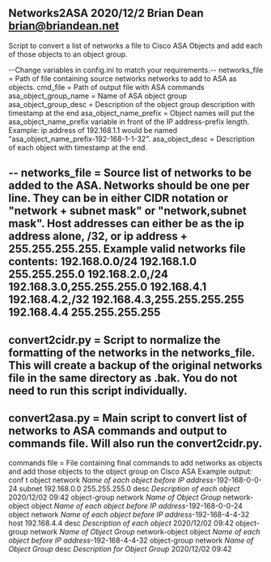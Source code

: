 Networks2ASA
2020/12/2
Brian Dean
brian@briandean.net
--
Script to convert a list of networks a file to Cisco ASA Objects and add each of those objects to an object group.

--Change variables in config.ini to match your requirements.--
networks_file = Path of file containing source networks networks to add to ASA as objects.
cmd_file = Path of output file with ASA commands
asa_object_group_name = Name of ASA object group
asa_object_group_desc = Description of the object group description with timestamp at the end
asa_object_name_prefix = Object names will put the asa_object_name_prefix variable in front of the IP address-prefix length. Example: ip address of 192.168.1.1 would be named "asa_object_name_prefix-192-168-1-1-32".
asa_object_desc = Description of each object with timestamp at the end.

--
networks_file = Source list of networks to be added to the ASA. Networks should be one per line. They can be in either CIDR notation or "network + subnet mask" or "network,subnet mask". Host addresses can either be as the ip address alone, /32, or ip address + 255.255.255.255.
Example valid networks file contents:
192.168.0.0/24
192.168.1.0 255.255.255.0
192.168.2.0,/24
192.168.3.0,255.255.255.0
192.168.4.1
192.168.4.2,/32
192.168.4.3,255.255.255.255
192.168.4.4 255.255.255.255
--
convert2cidr.py = Script to normalize the formatting of the networks in the networks_file. This will create a backup of the original networks file in the same directory as .bak. You do not need to run this script individually.
--
convert2asa.py = Main script to convert list of networks to ASA commands and output to commands file. Will also run the convert2cidr.py.
--
commands file = File containing final commands to add networks as objects and add those objects to the object group on Cisco ASA
Example output:
conf t
object network *Name of each object before IP address*-192-168-0-0-24
 subnet 192.168.0.0 255.255.255.0
 desc *Description of each object* 2020/12/02 09:42
object-group network *Name of Object Group*
 network-object object *Name of each object before IP address*-192-168-0-0-24
object network *Name of each object before IP address*-192-168-4-4-32
 host 192.168.4.4
 desc *Description of each object* 2020/12/02 09:42
object-group network *Name of Object Group*
 network-object object *Name of each object before IP address*-192-168-4-4-32
object-group network *Name of Object Group*
 desc *Description for Object Group* 2020/12/02 09:42